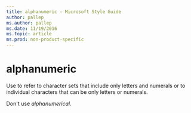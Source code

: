 ```yaml
---
title: alphanumeric - Microsoft Style Guide
author: pallep
ms.author: pallep
ms.date: 11/19/2016
ms.topic: article
ms.prod: non-product-specific
---
```


# alphanumeric

Use
to refer to character sets that include only letters and numerals or to
individual characters that can be only letters or numerals.

Don't use *alphanumerical*.
